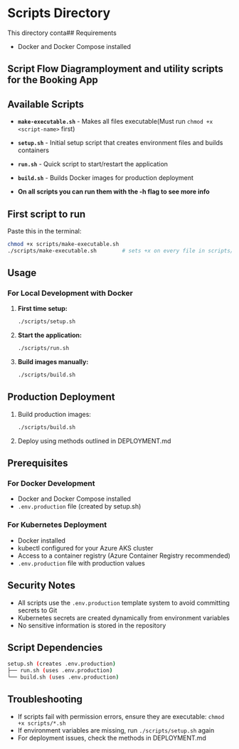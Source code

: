 # Scripts Directory

This directory conta## Requirements

- Docker and Docker Compose installed

## Script Flow Diagramployment and utility scripts for the Booking App

## Available Scripts

- **`make-executable.sh`** - Makes all files executable(Must run `chmod +x <script-name>` first)

- **`setup.sh`** - Initial setup script that creates environment files and builds containers
- **`run.sh`** - Quick script to start/restart the application  
- **`build.sh`** - Builds Docker images for production deployment

- **On all scripts you can run them with the -h flag to see more info**

## First script to run

Paste this in the terminal:

```sh
chmod +x scripts/make-executable.sh
./scripts/make-executable.sh        # sets +x on every file in scripts/
```

## Usage

### For Local Development with Docker

1. **First time setup:**

   ```bash
   ./scripts/setup.sh
   ```

2. **Start the application:**

   ```bash
   ./scripts/run.sh
   ```

3. **Build images manually:**

   ```bash
   ./scripts/build.sh
   ```

## Production Deployment

1. Build production images:

   ```bash
   ./scripts/build.sh
   ```

2. Deploy using methods outlined in DEPLOYMENT.md

## Prerequisites

### For Docker Development

- Docker and Docker Compose installed
- `.env.production` file (created by setup.sh)

### For Kubernetes Deployment

- Docker installed
- kubectl configured for your Azure AKS cluster
- Access to a container registry (Azure Container Registry recommended)
- `.env.production` file with production values

## Security Notes

- All scripts use the `.env.production` template system to avoid committing secrets to Git
- Kubernetes secrets are created dynamically from environment variables
- No sensitive information is stored in the repository

## Script Dependencies

```bash
setup.sh (creates .env.production)
├── run.sh (uses .env.production)  
└── build.sh (uses .env.production)
```

## Troubleshooting

- If scripts fail with permission errors, ensure they are executable: `chmod +x scripts/*.sh`
- If environment variables are missing, run `./scripts/setup.sh` again
- For deployment issues, check the methods in DEPLOYMENT.md
